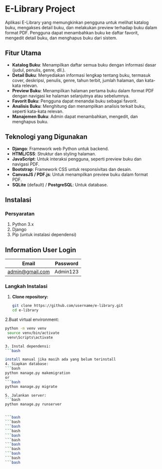 # E-Library Project

Aplikasi E-Library yang memungkinkan pengguna untuk melihat katalog buku, mengakses detail buku, dan melakukan preview terhadap buku dalam format PDF. Pengguna dapat menambahkan buku ke daftar favorit, mengedit detail buku, dan menghapus buku dari sistem.

## Fitur Utama

- **Katalog Buku**: Menampilkan daftar semua buku dengan informasi dasar (judul, penulis, genre, dll.).
- **Detail Buku**: Menyediakan informasi lengkap tentang buku, termasuk cover, deskripsi, penulis, genre, tahun terbit, jumlah halaman, dan kata-kata relevan.
- **Preview Buku**: Menampilkan halaman pertama buku dalam format PDF dengan navigasi ke halaman selanjutnya atau sebelumnya.
- **Favorit Buku**: Pengguna dapat menandai buku sebagai favorit.
- **Analisis Buku**: Menghitung dan menampilkan analisis terkait buku, seperti kata-kata relevan.
- **Manajemen Buku**: Admin dapat menambahkan, mengedit, dan menghapus buku.

## Teknologi yang Digunakan

- **Django**: Framework web Python untuk backend.
- **HTML/CSS**: Struktur dan styling halaman.
- **JavaScript**: Untuk interaksi pengguna, seperti preview buku dan navigasi PDF.
- **Bootstrap**: Framework CSS untuk responsivitas dan desain.
- **CanvasJS / PDF.js**: Untuk menampilkan preview buku dalam format PDF.
- **SQLite** (default) / **PostgreSQL**: Untuk database.

## Instalasi

### Persyaratan

1. Python 3.x
2. Django
3. Pip (untuk instalasi dependensi)


## Information User Login

| Email | Password |
| -------- | -------- |
| admin@gmail.com   | Admin123    |

### Langkah Instalasi

1. **Clone repository:**
   ```bash
   git clone https://github.com/username/e-library.git
   cd e-library

2.Buat virtual environment:
   ```bash
   python -m venv venv
    source venv/bin/activate
    venv\Scripts\activate

3. Instal dependensi:
   ```bash

   install manual jika masih ada yang belum terinstall
4. Siapkan database:
   ```bash
   python manage.py makemigration
   or
   ```bash
   python manage.py migrate

5. Jalankan server:
   ```bash
   python manage.py runserver


   ```bash
   ```bash
   ```bash
   ```bash
   ```bash
   ```bash
   ```bash
   ```bash
   ```bash
   ```bash
   ```bash














